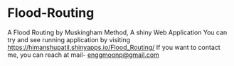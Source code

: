 # Flood-Routing
A Flood Routing by Muskingham Method, A shiny Web Application 
You can try and see running application by visiting 
https://himanshupatil.shinyapps.io/Flood_Routing/
If you want to contact me, you can reach at mail- enggmoonp@gmail.com
